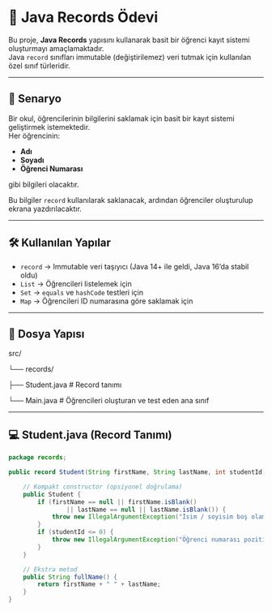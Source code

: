 # 📘 Java Records Ödevi

Bu proje, **Java Records** yapısını kullanarak basit bir öğrenci kayıt sistemi oluşturmayı amaçlamaktadır.  
Java `record` sınıfları immutable (değiştirilemez) veri tutmak için kullanılan özel sınıf türleridir.

---

## 🎯 Senaryo
Bir okul, öğrencilerinin bilgilerini saklamak için basit bir kayıt sistemi geliştirmek istemektedir.  
Her öğrencinin:
- **Adı**
- **Soyadı**
- **Öğrenci Numarası**

gibi bilgileri olacaktır.

Bu bilgiler `record` kullanılarak saklanacak, ardından öğrenciler oluşturulup ekrana yazdırılacaktır.

---

## 🛠 Kullanılan Yapılar
- `record` → Immutable veri taşıyıcı (Java 14+ ile geldi, Java 16’da stabil oldu)
- `List` → Öğrencileri listelemek için
- `Set` → `equals` ve `hashCode` testleri için
- `Map` → Öğrencileri ID numarasına göre saklamak için

---

## 📂 Dosya Yapısı
src/

└── records/

├── Student.java # Record tanımı

└── Main.java # Öğrencileri oluşturan ve test eden ana sınıf


---

## 💻 Student.java (Record Tanımı)

```java
package records;

public record Student(String firstName, String lastName, int studentId) {

    // Kompakt constructor (opsiyonel doğrulama)
    public Student {
        if (firstName == null || firstName.isBlank()
                || lastName == null || lastName.isBlank()) {
            throw new IllegalArgumentException("İsim / soyisim boş olamaz.");
        }
        if (studentId <= 0) {
            throw new IllegalArgumentException("Öğrenci numarası pozitif olmalı.");
        }
    }

    // Ekstra metod
    public String fullName() {
        return firstName + " " + lastName;
    }
}
